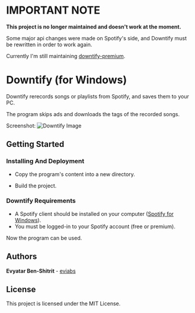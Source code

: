 # IMPORTANT NOTE #
**This project is no longer maintained and doesn't work at the moment.**

Some major api changes were made on Spotify's side, and Downtify must be rewritten in order to work again.

Currently I'm still maintaining [downtify-premium](https://github.com/eviabs/downtify-premium).

# Downtify (for Windows)

Downtify rerecords songs or playlists from Spotify, and saves them to your PC.

The program skips ads and downloads the tags of the recorded songs.

Screenshot:
![Downtify Image](https://user-images.githubusercontent.com/14614396/33404137-d262551e-d56b-11e7-9eae-e7473773c30b.png)


## Getting Started 

### Installing And Deployment

* Copy the program's content into a new directory.

* Build the project.

### Downtify Requirements  

* A Spotify client should be installed on your computer ([Spotify for Windows](https://www.spotify.com/il/download/windows/)).
* You must be logged-in to your Spotify account (free or premium).

Now the program can be used. 


## Authors

**Evyatar Ben-Shitrit** - [eviabs](https://github.com/eviabs)

## License

This project is licensed under the MIT License.
